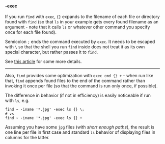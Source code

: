 #### -exec

If you run `find` with `exec`, `{}` expands to the filename of each file or directory found with `find` (so that `ls` in your example gets every found filename as an argument - note that it calls `ls` or whatever other command you specify once for each file found).

Semicolon `;` ends the command executed by `exec`. It needs to be escaped with `\` so that the shell you run `find` inside does not treat it as its own special character, but rather passes it to `find`.

See [this article](http://web.archive.org/web/20130204072017/http://content.hccfl.edu/pollock/unix/findcmd.htm) for some more details.

------

Also, `find` provides some optimization with `exec cmd {} +` - when run like that, `find` appends found files to the end of the command rather than invoking it once per file (so that the command is run only once, if possible).

The difference in behavior (if not in efficiency) is easily noticeable if run with `ls`, e.g.

```
find ~ -iname '*.jpg' -exec ls {} \;
# vs
find ~ -iname '*.jpg' -exec ls {} +
```

Assuming you have some `jpg` files (with *short enough paths*), the result is one line per file in first case and standard `ls` behavior of displaying files in columns for the latter.